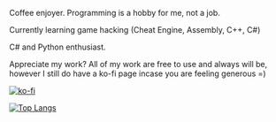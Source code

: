 Coffee enjoyer. Programming is a hobby for me, not a job.

Currently learning game hacking (Cheat Engine, Assembly, C++, C#)

C# and Python enthusiast.

Appreciate my work? All of my work are free to use and always will be, however I still do have a ko-fi page incase you are feeling generous =)

[![ko-fi](https://ko-fi.com/img/githubbutton_sm.svg)](https://ko-fi.com/Y8Y263R28)

[![Top Langs](https://github-readme-stats.vercel.app/api/top-langs/?username=awsumturtle)](https://github.com/awsumturtle/github-readme-stats)
